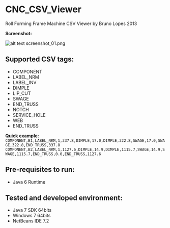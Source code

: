 # CNC_CSV_Viewer
 
Roll Forming Frame Machine CSV Viewer
by Bruno Lopes 2013  
 
**Screenshot:** 

![alt text](https://github.com/bacl/CNC_CSV_Viewer/raw/master/screenshot_01.png "Screenshot")
screenshot_01.png

## Supported CSV tags:</h3> 
  
+ COMPONENT 
+ LABEL_NRM 
+ LABEL_INV 
+ DIMPLE 
+ LIP_CUT 
+ SWAGE 
+ END_TRUSS 
+ NOTCH 
+ SERVICE_HOLE 
+ WEB 
+ END_TRUSS 


**Quick example:**
	```
	COMPONENT,B1,LABEL_NRM,1,337.8,DIMPLE,17.0,DIMPLE,322.8,SWAGE,17.0,SWAGE,322.8,END_TRUSS,337.8
	COMPONENT,B2,LABEL_NRM,1,1127.6,DIMPLE,14.9,DIMPLE,1115.7,SWAGE,14.9,SWAGE,1115.7,END_TRUSS,0.0,END_TRUSS,1127.6
	```
 
 
 
 
## Pre-requisites to run:

+ Java 6 Runtime

## Tested and developed environment:

+ Java 7 SDK 64bits
+ Windows 7 64bits
+ NetBeans IDE 7.2

	